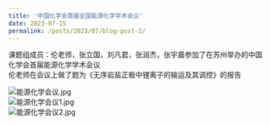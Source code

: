 ```yaml
---
title: '中国化学会首届全国能源化学学术会议'
date: 2023-07-15
permalink: /posts/2023/07/blog-post-2/
---
```


课题组成员：伦老师，张立国，刘凡君，张润杰，张宇晨参加了在苏州举办的中国化学会首届能源化学学术会议<br>
伦老师在会议上做了题为《无序岩盐正极中锂离子的输运及其调控》的报告

![能源化学会议.jpg](/images/News/能源化学会议.jpg)<br>
![能源化学会议1.jpg](/images/News/能源化学会议1.jpg)<br>
![能源化学会议2.jpg](/images/News/能源化学会议2.jpg)